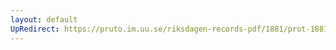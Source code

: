 ```yaml
---
layout: default
UpRedirect: https://pruto.im.uu.se/riksdagen-records-pdf/1881/prot-1881--ak--029.pdf
---
```

